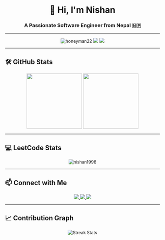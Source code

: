 <h1 align="center">👋 Hi, I'm Nishan</h1>
<h3 align="center">A Passionate Software Engineer from Nepal 🇳🇵</h3>

---

<p align="center">
  <img src="https://komarev.com/ghpvc/?username=honeyman22&label=Profile%20Views&color=0e75b6&style=flat-square" alt="honeyman22" />
  <img src="https://img.shields.io/badge/Focus-FullStack-blueviolet?style=flat-square" />
  <img src="https://img.shields.io/badge/Loves-Open%20Source-success?style=flat-square" />
</p>

---

## 🛠️ GitHub Stats

<p align="center">
  <img src="https://github-readme-stats.vercel.app/api?username=honeyman22&show_icons=true&theme=radical&hide_border=true" height="180px"/>
  <img src="https://github-readme-stats.vercel.app/api/top-langs/?username=honeyman22&layout=compact&theme=radical&hide_border=true" height="180px"/>
</p>

---

## 💻 LeetCode Stats

<p align="center">
  <img src="https://leetcode-stats.vercel.app/api?username=nishan1998&theme=dark" alt="nishan1998" />
</p>

---

## 📫 Connect with Me

<p align="center">
  <a href="https://linkedin.com/in/your-linkedin" target="_blank">
    <img src="https://img.shields.io/badge/LinkedIn-0A66C2?style=for-the-badge&logo=linkedin&logoColor=white"/>
  </a>
  <a href="https://twitter.com/your-twitter" target="_blank">
    <img src="https://img.shields.io/badge/Twitter-1DA1F2?style=for-the-badge&logo=twitter&logoColor=white"/>
  </a>
  <a href="https://leetcode.com/nishan1998" target="_blank">
    <img src="https://img.shields.io/badge/LeetCode-FFA116?style=for-the-badge&logo=leetcode&logoColor=black"/>
  </a>
</p>

---

## 📈 Contribution Graph

<p align="center">
  <img src="https://github-readme-streak-stats.herokuapp.com/?user=honeyman22&theme=radical&hide_border=true" alt="Streak Stats"/>
</p>

